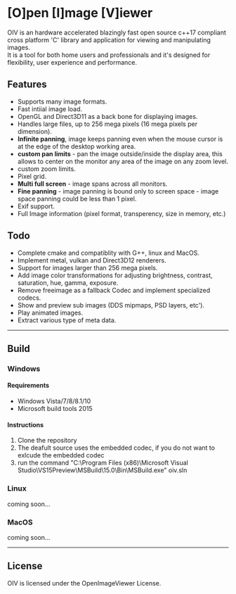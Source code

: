# [O]pen [I]mage [V]iewer

OIV is an hardware accelerated blazingly fast open source c++17 compliant cross platform 'C' library and application for viewing and manipulating images.  
It is a tool for both home users and professionals and it's designed for flexibility, user experience and performance.

## Features
* Supports many image formats.
* Fast intiial image load.
* OpenGL and Direct3D11 as a back bone for displaying images.
* Handles large files, up to 256 mega pixels (16 mega pixels per dimension).
* **Infinite panning**, image keeps panning even when the mouse cursor is at the edge of the desktop working area.
* **custom pan limits** - pan the image outside/inside the display area, this allows to center on the monitor any area of the image on any zoom level.
* custom zoom limits. 
* Pixel grid.
* **Multi full screen** - image spans across all monitors.
* **Fine panning** - image panning is bound only to screen space - image space panning could be less than 1 pixel.  
* Exif support.
* Full Image information (pixel format, transperency, size in memory, etc.)

## Todo
* Complete cmake and compatiblity with G++, linux and MacOS.
* Implement metal, vulkan and Direct3D12 renderers.
* Support for images larger than 256 mega pixels.
* Add image color transformations for adjusting brightness, contrast, saturation, hue, gamma, exposure.
* Remove freeimage as a fallback Codec and implement specialized codecs.
* Show and preview sub images (DDS mipmaps, PSD layers, etc').
* Play animated images.
* Extract various type of meta data.

--------------------------

## Build
### Windows
#### Requirements
* Windows Vista/7/8/8.1/10
* Microsoft build tools 2015

#### Instructions
1. Clone the repository
2. The deafult source uses the embedded codec, if you do not want to exlcude the embedded codec 
3. run the command "C:\Program Files (x86)\Microsoft Visual Studio\VS15Preview\MSBuild\15.0\Bin\MSBuild.exe" oiv.sln

### Linux
coming soon...

### MacOS
coming soon...


-----------------------------

## License
OIV is licensed under the OpenImageViewer License.
